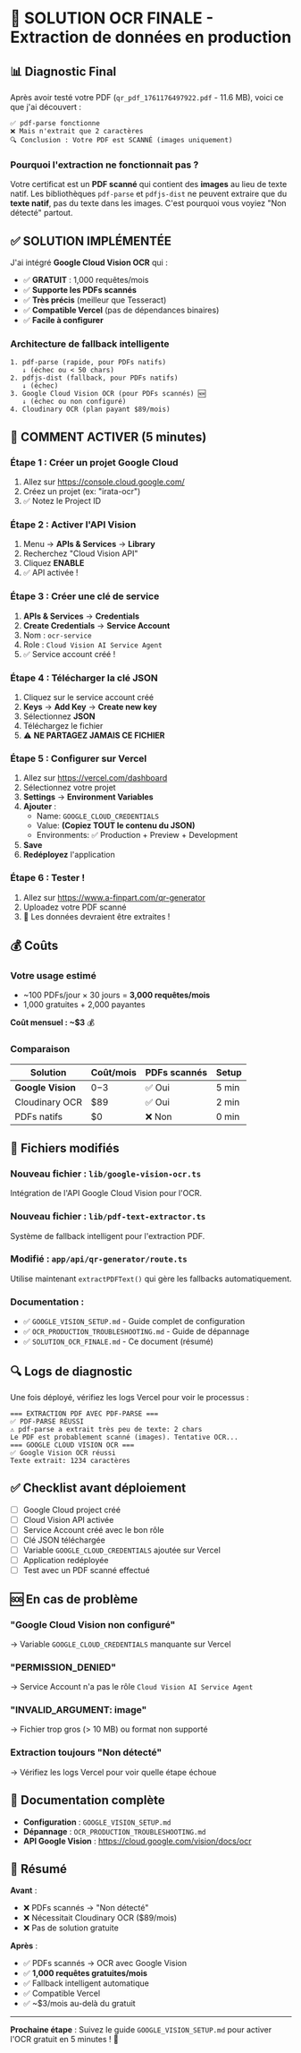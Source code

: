 # 🎯 SOLUTION OCR FINALE - Extraction de données en production

## 📊 Diagnostic Final

Après avoir testé votre PDF (`qr_pdf_1761176497922.pdf` - 11.6 MB), voici ce que j'ai découvert :

```
✅ pdf-parse fonctionne
❌ Mais n'extrait que 2 caractères
🔍 Conclusion : Votre PDF est SCANNÉ (images uniquement)
```

### Pourquoi l'extraction ne fonctionnait pas ?

Votre certificat est un **PDF scanné** qui contient des **images** au lieu de texte natif. Les bibliothèques `pdf-parse` et `pdfjs-dist` ne peuvent extraire que du **texte natif**, pas du texte dans les images. C'est pourquoi vous voyiez "Non détecté" partout.

## ✅ SOLUTION IMPLÉMENTÉE

J'ai intégré **Google Cloud Vision OCR** qui :
- ✅ **GRATUIT** : 1,000 requêtes/mois
- ✅ **Supporte les PDFs scannés**
- ✅ **Très précis** (meilleur que Tesseract)
- ✅ **Compatible Vercel** (pas de dépendances binaires)
- ✅ **Facile à configurer**

### Architecture de fallback intelligente

```
1. pdf-parse (rapide, pour PDFs natifs)
   ↓ (échec ou < 50 chars)
2. pdfjs-dist (fallback, pour PDFs natifs)
   ↓ (échec)
3. Google Cloud Vision OCR (pour PDFs scannés) 🆕
   ↓ (échec ou non configuré)
4. Cloudinary OCR (plan payant $89/mois)
```

## 🚀 COMMENT ACTIVER (5 minutes)

### Étape 1 : Créer un projet Google Cloud

1. Allez sur https://console.cloud.google.com/
2. Créez un projet (ex: "irata-ocr")
3. ✅ Notez le Project ID

### Étape 2 : Activer l'API Vision

1. Menu → **APIs & Services** → **Library**
2. Recherchez "Cloud Vision API"
3. Cliquez **ENABLE**
4. ✅ API activée !

### Étape 3 : Créer une clé de service

1. **APIs & Services** → **Credentials**
2. **Create Credentials** → **Service Account**
3. Nom : `ocr-service`
4. Role : `Cloud Vision AI Service Agent`
5. ✅ Service account créé !

### Étape 4 : Télécharger la clé JSON

1. Cliquez sur le service account créé
2. **Keys** → **Add Key** → **Create new key**
3. Sélectionnez **JSON**
4. Téléchargez le fichier
5. ⚠️ **NE PARTAGEZ JAMAIS CE FICHIER**

### Étape 5 : Configurer sur Vercel

1. Allez sur https://vercel.com/dashboard
2. Sélectionnez votre projet
3. **Settings** → **Environment Variables**
4. **Ajouter** :
   - Name: `GOOGLE_CLOUD_CREDENTIALS`
   - Value: **(Copiez TOUT le contenu du JSON)**
   - Environments: ✅ Production + Preview + Development
5. **Save**
6. **Redéployez** l'application

### Étape 6 : Tester !

1. Allez sur https://www.a-finpart.com/qr-generator
2. Uploadez votre PDF scanné
3. 🎉 Les données devraient être extraites !

## 💰 Coûts

### Votre usage estimé
- ~100 PDFs/jour × 30 jours = **3,000 requêtes/mois**
- 1,000 gratuites + 2,000 payantes

**Coût mensuel : ~$3** 💰

### Comparaison

| Solution | Coût/mois | PDFs scannés | Setup |
|----------|-----------|--------------|-------|
| **Google Vision** | $0-$3 | ✅ Oui | 5 min |
| Cloudinary OCR | $89 | ✅ Oui | 2 min |
| PDFs natifs | $0 | ❌ Non | 0 min |

## 📂 Fichiers modifiés

### Nouveau fichier : `lib/google-vision-ocr.ts`
Intégration de l'API Google Cloud Vision pour l'OCR.

### Nouveau fichier : `lib/pdf-text-extractor.ts`
Système de fallback intelligent pour l'extraction PDF.

### Modifié : `app/api/qr-generator/route.ts`
Utilise maintenant `extractPDFText()` qui gère les fallbacks automatiquement.

### Documentation :
- ✅ `GOOGLE_VISION_SETUP.md` - Guide complet de configuration
- ✅ `OCR_PRODUCTION_TROUBLESHOOTING.md` - Guide de dépannage
- ✅ `SOLUTION_OCR_FINALE.md` - Ce document (résumé)

## 🔍 Logs de diagnostic

Une fois déployé, vérifiez les logs Vercel pour voir le processus :

```
=== EXTRACTION PDF AVEC PDF-PARSE ===
✅ PDF-PARSE RÉUSSI
⚠️ pdf-parse a extrait très peu de texte: 2 chars
Le PDF est probablement scanné (images). Tentative OCR...
=== GOOGLE CLOUD VISION OCR ===
✅ Google Vision OCR réussi
Texte extrait: 1234 caractères
```

## ✅ Checklist avant déploiement

- [ ] Google Cloud project créé
- [ ] Cloud Vision API activée
- [ ] Service Account créé avec le bon rôle
- [ ] Clé JSON téléchargée
- [ ] Variable `GOOGLE_CLOUD_CREDENTIALS` ajoutée sur Vercel
- [ ] Application redéployée
- [ ] Test avec un PDF scanné effectué

## 🆘 En cas de problème

### "Google Cloud Vision non configuré"
→ Variable `GOOGLE_CLOUD_CREDENTIALS` manquante sur Vercel

### "PERMISSION_DENIED"
→ Service Account n'a pas le rôle `Cloud Vision AI Service Agent`

### "INVALID_ARGUMENT: image"
→ Fichier trop gros (> 10 MB) ou format non supporté

### Extraction toujours "Non détecté"
→ Vérifiez les logs Vercel pour voir quelle étape échoue

## 📖 Documentation complète

- **Configuration** : `GOOGLE_VISION_SETUP.md`
- **Dépannage** : `OCR_PRODUCTION_TROUBLESHOOTING.md`
- **API Google Vision** : https://cloud.google.com/vision/docs/ocr

## 🎉 Résumé

**Avant** :
- ❌ PDFs scannés → "Non détecté"
- ❌ Nécessitait Cloudinary OCR ($89/mois)
- ❌ Pas de solution gratuite

**Après** :
- ✅ PDFs scannés → OCR avec Google Vision
- ✅ **1,000 requêtes gratuites/mois**
- ✅ Fallback intelligent automatique
- ✅ Compatible Vercel
- ✅ ~$3/mois au-delà du gratuit

---

**Prochaine étape** : Suivez le guide `GOOGLE_VISION_SETUP.md` pour activer l'OCR gratuit en 5 minutes ! 🚀

